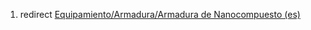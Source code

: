 1.  redirect [Equipamiento/Armadura/Armadura de Nanocompuesto
    (es)](Equipamiento/Armadura/Armadura_de_Nanocompuesto_(es) "wikilink")